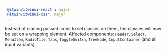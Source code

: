 ```yaml
---
'@itwin/itwinui-react': major
'@itwin/itwinui-css': major
---
```


Instead of cloning passed icons to set classes on them, the classes will now be set on a wrapping element. Affected components: `Header`, `Select`, `MenuItem`, `RadioTile`, `Tabs`, `ToggleSwitch`, `TreeNode`, `InputContainer` (and all input variants).
